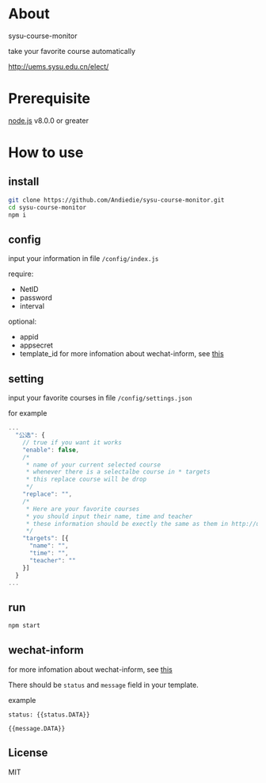 # About
sysu-course-monitor

take your favorite course automatically

http://uems.sysu.edu.cn/elect/

# Prerequisite
[node.js](https://nodejs.org/en/) v8.0.0 or greater

# How to use
## install
```bash
git clone https://github.com/Andiedie/sysu-course-monitor.git
cd sysu-course-monitor
npm i
```
## config
input your information in file `/config/index.js`

require:
- NetID
- password
- interval

optional:
- appid
- appsecret
- template_id
for more infomation about wechat-inform, see [this](https://github.com/Andiedie/wechat-inform)

## setting
input your favorite courses in file `/config/settings.json`

for example
```js
...
  "公选": {
    // true if you want it works
    "enable": false,
    /*
     * name of your current selected course
     * whenever there is a selectalbe course in * targets
     * this replace course will be drop
     */
    "replace": "",
    /*
     * Here are your favorite courses
     * you should input their name, time and teacher
     * these information should be exectly the same as them in http://uems.sysu.edu.cn/elect/
     */
    "targets": [{
      "name": "",
      "time": "",
      "teacher": ""
    }]
  }
...
```

## run
```bash
npm start
```

## wechat-inform
for more infomation about wechat-inform, see [this](https://github.com/Andiedie/wechat-inform)

There should be `status` and `message` field in your template.

example
```
status: {{status.DATA}}

{{message.DATA}}
```

## License
MIT
